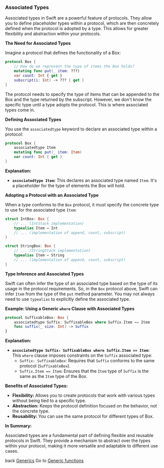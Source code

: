 ### Associated Types

Associated types in Swift are a powerful feature of protocols. They allow you to define placeholder types within a protocol, which are then concretely defined when the protocol is adopted by a type. This allows for greater flexibility and abstraction within your protocols.

**The Need for Associated Types**

Imagine a protocol that defines the functionality of a Box:

```swift
protocol Box {
    // How do we represent the type of items the Box holds?
    mutating func put(_ item: ???) 
    var count: Int { get }
    subscript(i: Int) -> ??? { get } 
}
```

The protocol needs to specify the type of items that can be appended to the Box and the type returned by the subscript. However, we don't know the specific type until a type adopts the protocol. This is where associated types come in.

**Defining Associated Types**

You use the `associatedtype` keyword to declare an associated type within a protocol:

```swift
protocol Box {
    associatedtype Item
    mutating func put(_ item: Item)
    var count: Int { get }
}
```

**Explanation:**

* **`associatedtype Item`:**  This declares an associated type named `Item`.  It's a placeholder for the type of elements the Box will hold.

**Adopting a Protocol with an Associated Type**

When a type conforms to the `Box` protocol, it must specify the concrete type to use for the associated type `Item`:

```swift
struct IntBox: Box {
    // ... (IntStack implementation)
    typealias Item = Int
    // ... (implementation of append, count, subscript)
}

struct StringBox: Box {
    // ... (StringStack implementation)
    typealias Item = String
    // ... (implementation of append, count, subscript)
}
```

**Type Inference and Associated Types**

Swift can often infer the type of an associated type based on the type of its usage in the protocol requirements. So, in the `Box` protocol above, Swift can infer `Item` from the type of the `put` method parameter. You may not always need to use `typealias` to explicitly define the associated type.

**Example: Using a Generic `where` Clause with Associated Types**

```swift
protocol SuffixableBox: Box {
    associatedtype Suffix: SuffixableBox where Suffix.Item == Item
    func suffix(_ size: Int) -> Suffix
}
```

**Explanation:**

* **`associatedtype Suffix: SuffixableBox where Suffix.Item == Item`:** This `where` clause imposes constraints on the `Suffix` associated type:
    * `Suffix: SuffixableBox`: Requires that `Suffix` conforms to the same protocol (`SuffixableBox`).
    * `Suffix.Item == Item`: Ensures that the `Item` type of `Suffix` is the same as the `Item` type of the Box.


**Benefits of Associated Types:**

* **Flexibility:** Allows you to create protocols that work with various types without being tied to a specific type.
* **Abstraction:**  Keeps the protocol definition focused on the behavior, not the concrete type.
* **Reusability:** You can use the same protocol for different types of Box.


**In Summary:**

Associated types are a fundamental part of defining flexible and reusable protocols in Swift. They provide a mechanism to abstract over the types within your protocol, making it more versatile and adaptable to different use cases.

back [Generics](../README.md)
Go to [Generic functions](../GenericFunctions/README.md)

